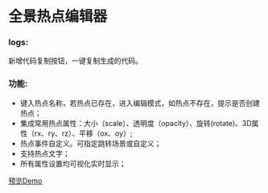 全景热点编辑器
==

### logs:

新增代码复制按钮，一键复制生成的代码。

### 功能:
- 键入热点名称，若热点已存在，进入编辑模式，如热点不存在，提示是否创建热点；
- 集成常用热点属性：大小（scale）、透明度（opacity）、旋转(rotate)、3D属性（rx、ry、rz）、平移（ox、oy）;
- 热点事件自定义。可指定跳转场景或自定义；
- 支持热点文字；
- 所有属性设置均可视化实时显示；

[预览Demo](http://www.nanhaibo.com/bbt_tech/panowork/panos_editor_v1.3beta/editor.html)

